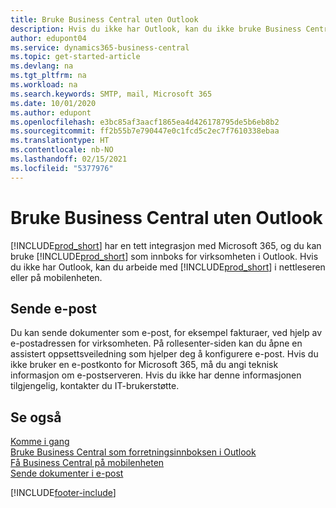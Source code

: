```yaml
---
title: Bruke Business Central uten Outlook
description: Hvis du ikke har Outlook, kan du ikke bruke Business Central som innboks for virksomheten i Outlook, men du kan arbeide i en nettleser eller på den mobile enheten.
author: edupont04
ms.service: dynamics365-business-central
ms.topic: get-started-article
ms.devlang: na
ms.tgt_pltfrm: na
ms.workload: na
ms.search.keywords: SMTP, mail, Microsoft 365
ms.date: 10/01/2020
ms.author: edupont
ms.openlocfilehash: e3bc85af3aacf1865ea4d426178795de5b6eb8b2
ms.sourcegitcommit: ff2b55b7e790447e0c1fcd5c2ec7f7610338ebaa
ms.translationtype: HT
ms.contentlocale: nb-NO
ms.lasthandoff: 02/15/2021
ms.locfileid: "5377976"
---
```

# <a name="using-business-central-without-outlook"></a>Bruke Business Central uten Outlook
[!INCLUDE[prod_short](includes/prod_short.md)] har en tett integrasjon med Microsoft 365, og du kan bruke [!INCLUDE[prod_short](includes/prod_short.md)] som innboks for virksomheten i Outlook. Hvis du ikke har Outlook, kan du arbeide med [!INCLUDE[prod_short](includes/prod_short.md)] i nettleseren eller på mobilenheten.  

## <a name="sending-email"></a>Sende e-post
Du kan sende dokumenter som e-post, for eksempel fakturaer, ved hjelp av e-postadressen for virksomheten. På rollesenter-siden kan du åpne en assistert oppsettsveiledning som hjelper deg å konfigurere e-post. Hvis du ikke bruker en e-postkonto for Microsoft 365, må du angi teknisk informasjon om e-postserveren. Hvis du ikke har denne informasjonen tilgjengelig, kontakter du IT-brukerstøtte.  


## <a name="see-also"></a>Se også
[Komme i gang](product-get-started.md)  
[Bruke Business Central som forretningsinnboksen i Outlook](admin-outlook.md)  
[Få Business Central på mobilenheten](install-mobile-app.md)  
[Sende dokumenter i e-post](ui-how-send-documents-email.md)


[!INCLUDE[footer-include](includes/footer-banner.md)]